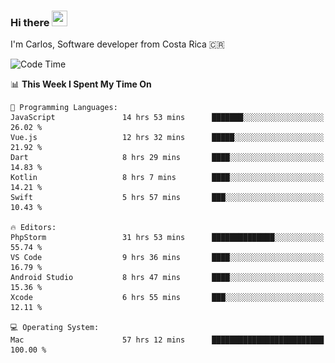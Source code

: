 ### Hi there <img src="https://media.giphy.com/media/hvRJCLFzcasrR4ia7z/giphy.gif" width="25px" height="25px">

I'm Carlos, Software developer from Costa Rica 🇨🇷

[//]: # (<a href="https://app.daily.dev/carum98"><img src="https://github.com/carum98/carum98/blob/main/devcard.svg" width="400" alt="Carlos Umaña Acevedo's Dev Card"/></a>)


<!--START_SECTION:waka-->
![Code Time](http://img.shields.io/badge/Code%20Time-11%2C061%20hrs%2046%20mins-blue)

📊 **This Week I Spent My Time On** 

```text
💬 Programming Languages: 
JavaScript               14 hrs 53 mins      ███████░░░░░░░░░░░░░░░░░░   26.02 % 
Vue.js                   12 hrs 32 mins      █████░░░░░░░░░░░░░░░░░░░░   21.92 % 
Dart                     8 hrs 29 mins       ████░░░░░░░░░░░░░░░░░░░░░   14.83 % 
Kotlin                   8 hrs 7 mins        ████░░░░░░░░░░░░░░░░░░░░░   14.21 % 
Swift                    5 hrs 57 mins       ███░░░░░░░░░░░░░░░░░░░░░░   10.43 % 

🔥 Editors: 
PhpStorm                 31 hrs 53 mins      ██████████████░░░░░░░░░░░   55.74 % 
VS Code                  9 hrs 36 mins       ████░░░░░░░░░░░░░░░░░░░░░   16.79 % 
Android Studio           8 hrs 47 mins       ████░░░░░░░░░░░░░░░░░░░░░   15.36 % 
Xcode                    6 hrs 55 mins       ███░░░░░░░░░░░░░░░░░░░░░░   12.11 % 

💻 Operating System: 
Mac                      57 hrs 12 mins      █████████████████████████   100.00 % 
```


<!--END_SECTION:waka-->
